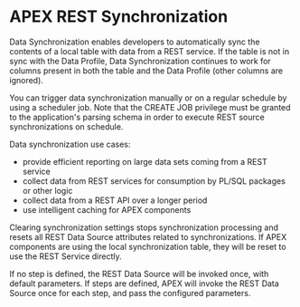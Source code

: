 # APEX REST Synchronization

Data Synchronization enables developers to automatically sync the contents of a local table with data from a REST service. If the table is not in sync with the Data Profile, Data Synchronization continues to work for columns present in both the table and the Data Profile (other columns are ignored).

You can trigger data synchronization manually or on a regular schedule by using a scheduler job. Note that the CREATE JOB privilege must be granted to the application's parsing schema in order to execute REST source synchronizations on schedule.

Data synchronization use cases:

* provide efficient reporting on large data sets coming from a REST service
* collect data from REST services for consumption by PL/SQL packages or other logic
* collect data from a REST API over a longer period
* use intelligent caching for APEX components

Clearing synchronization settings stops synchronization processing and resets all REST Data Source attributes related to synchronizations. If APEX components are using the local synchronization table, they will be reset to use the REST Service directly.

If no step is defined, the REST Data Source will be invoked once, with default parameters. If steps are defined, APEX will invoke the REST Data Source once for each step, and pass the configured parameters.